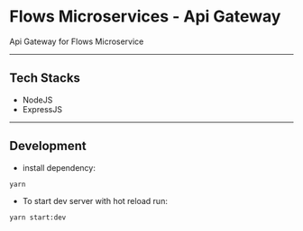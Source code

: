 # Flows Microservices - Api Gateway

Api Gateway for Flows Microservice

---

## Tech Stacks

- NodeJS
- ExpressJS

---

## Development

- install dependency:

```bash
yarn
```

- To start dev server with hot reload run:

```bash
yarn start:dev
```
